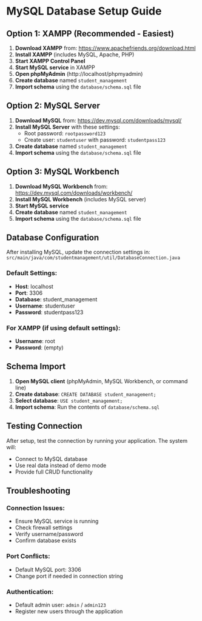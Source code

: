 # MySQL Database Setup Guide

## Option 1: XAMPP (Recommended - Easiest)

1. **Download XAMPP** from: https://www.apachefriends.org/download.html
2. **Install XAMPP** (includes MySQL, Apache, PHP)
3. **Start XAMPP Control Panel**
4. **Start MySQL service** in XAMPP
5. **Open phpMyAdmin** (http://localhost/phpmyadmin)
6. **Create database** named `student_management`
7. **Import schema** using the `database/schema.sql` file

## Option 2: MySQL Server

1. **Download MySQL** from: https://dev.mysql.com/downloads/mysql/
2. **Install MySQL Server** with these settings:
   - Root password: `rootpassword123`
   - Create user: `studentuser` with password: `studentpass123`
3. **Create database** named `student_management`
4. **Import schema** using the `database/schema.sql` file

## Option 3: MySQL Workbench

1. **Download MySQL Workbench** from: https://dev.mysql.com/downloads/workbench/
2. **Install MySQL Workbench** (includes MySQL server)
3. **Start MySQL service**
4. **Create database** named `student_management`
5. **Import schema** using the `database/schema.sql` file

## Database Configuration

After installing MySQL, update the connection settings in:
`src/main/java/com/studentmanagement/util/DatabaseConnection.java`

### Default Settings:
- **Host**: localhost
- **Port**: 3306
- **Database**: student_management
- **Username**: studentuser
- **Password**: studentpass123

### For XAMPP (if using default settings):
- **Username**: root
- **Password**: (empty)

## Schema Import

1. **Open MySQL client** (phpMyAdmin, MySQL Workbench, or command line)
2. **Create database**: `CREATE DATABASE student_management;`
3. **Select database**: `USE student_management;`
4. **Import schema**: Run the contents of `database/schema.sql`

## Testing Connection

After setup, test the connection by running your application. The system will:
- Connect to MySQL database
- Use real data instead of demo mode
- Provide full CRUD functionality

## Troubleshooting

### Connection Issues:
- Ensure MySQL service is running
- Check firewall settings
- Verify username/password
- Confirm database exists

### Port Conflicts:
- Default MySQL port: 3306
- Change port if needed in connection string

### Authentication:
- Default admin user: `admin` / `admin123`
- Register new users through the application
